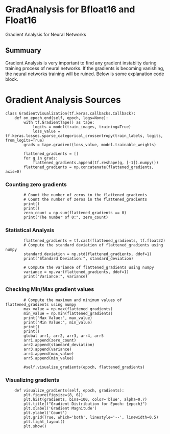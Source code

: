 # GradAnalysis for Bfloat16 and Float16
Gradient Analysis for Neural Networks

## Summuary
Gradient Analysis is very important to find any gradient instabilty during training process of neural networks. If the gradients is becoming vanishing, the neural networks training will be ruined. 
Below is some explanation code block.

# Gradient Analysis Sources

    class GradientVisualization(tf.keras.callbacks.Callback):
        def on_epoch_end(self, epoch, logs=None):
            with tf.GradientTape() as tape:
                logits = model(train_images, training=True)
                loss_value = tf.keras.losses.sparse_categorical_crossentropy(train_labels, logits, from_logits=True)
            grads = tape.gradient(loss_value, model.trainable_weights)
    
            flattened_gradients = []
            for g in grads:
                flattened_gradients.append(tf.reshape(g, [-1]).numpy())
            flattened_gradients = np.concatenate(flattened_gradients, axis=0)


### Counting zero gradients 

            # Count the number of zeros in the flattened_gradients
            # Count the number of zeros in the flattened_gradients
            print()
            print()
            zero_count = np.sum(flattened_gradients == 0)
            print("The number of 0:", zero_count)

### Statistical Analysis
            
            flattened_gradients = tf.cast(flattened_gradients, tf.float32)
            # Compute the standard deviation of flattened_gradients using numpy
            standard_deviation = np.std(flattened_gradients, ddof=1)
            print("Standard Deviation:", standard_deviation)
    
            # Compute the variance of flattened_gradients using numpy
            variance = np.var(flattened_gradients, ddof=1)
            print("Variance:", variance)

### Checking Min/Max gradient values
    
            # Compute the maximum and minimum values of flattened_gradients using numpy
            max_value = np.max(flattened_gradients)
            min_value = np.min(flattened_gradients)
            print("Max Value:", max_value)
            print("Min Value:", min_value)
            print()
            print()
            global arr1, arr2, arr3, arr4, arr5
            arr1.append(zero_count)
            arr2.append(standard_deviation)
            arr3.append(variance)
            arr4.append(max_value)
            arr5.append(min_value)
    
            #self.visualize_gradients(epoch, flattened_gradients)

### Visualizing gradients
    
        def visualize_gradients(self, epoch, gradients):
            plt.figure(figsize=(8, 6))
            plt.hist(gradients, bins=100, color='blue', alpha=0.7)
            plt.title(f"Gradient Distribution for Epoch: {epoch}")
            plt.xlabel('Gradient Magnitude')
            plt.ylabel('Count')
            plt.grid(True, which='both', linestyle='--', linewidth=0.5)
            plt.tight_layout()
            plt.show()
